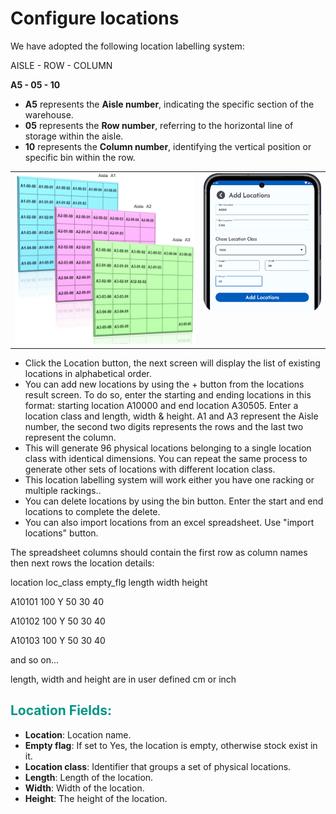 <h1>Configure locations</h1>
<p>We have adopted the following location labelling system:</p>
<p>AISLE - ROW - COLUMN</p>
<p><b>A5   -   05  -  10</b></p>

<ul>
  <li><b>A5</b> represents the <b>Aisle number</b>, indicating the specific section of the warehouse.</li>
  <li><b>05</b> represents the <b>Row number</b>, referring to the horizontal line of storage within the aisle.</li>
  <li><b>10</b> represents the <b>Column number</b>, identifying the vertical position or specific bin within the row.</li>
</ul>
<table style="width: 100%; border-collapse: collapse;">
  <tr>
    <!-- Column 1 -->
    <td style="width: 60%; text-align: right; vertical-align: top;">
      <img src="asset/locations.png" alt="Step 1" width="600">
    </td>
    <!-- Column 2 -->
    <td style="width: 40%; text-align: right; vertical-align: top;">
      <img src="asset/locationsAdd.png" alt="Step 2" width="300">
    </td>
  </tr>
</table>
<ul>
  <li>Click the Location button, the next screen will display the list of existing locations in alphabetical order.</li>
  <li>You can add new locations by using the + button from the locations result screen. To do so, enter the starting and ending locations in this format: starting location A10000 and end location A30505. Enter a location class and length, width & height. A1 and A3 represent the Aisle number, the second two digits represents the rows and the last two represent the column.</li>
  <li>This will generate 96 physical locations belonging to a single location class with identical dimensions. You can repeat the same process to generate other sets of locations with different location class.</li>
  <li>This location labelling system will work either you have one racking or multiple rackings..</li>
  <li>You can delete locations by using the bin button. Enter the start and end locations to complete the delete.</li>
  <li>You can also import locations from an excel spreadsheet. Use "import locations" button.</li>
</ul>

<p>The spreadsheet columns should contain the first row as column names then next rows the location details:</p>

<p>location  loc_class  empty_flg  length  width  height</p>
<p>A10101      100        Y          50      30     40</p>
<p>A10102      100        Y          50      30     40</p>
<p>A10103      100        Y          50      30     40</p>
<p>and so on...</p>
<p>length, width and height are in user defined cm or inch</p>

<h2 style="color: #009688;">Location Fields:</h2>
<ul>
  <li><strong>Location</strong>: Location name.</li>
  <li><strong>Empty flag</strong>: If set to Yes, the location is empty, otherwise stock exist in it.</li>
  <li><strong>Location class</strong>: Identifier that groups a set of physical locations.</li>
  <li><strong>Length</strong>: Length of the location.</li>
  <li><strong>Width</strong>: Width of the location.</li>
  <li><strong>Height</strong>: The height of the location.</li>
</ul>
